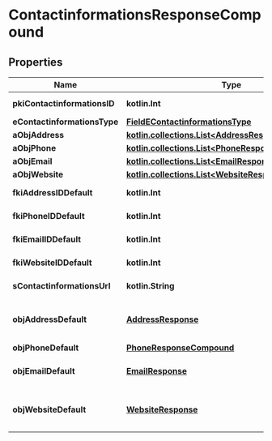
# ContactinformationsResponseCompound

## Properties
| Name | Type | Description | Notes |
| ------------ | ------------- | ------------- | ------------- |
| **pkiContactinformationsID** | **kotlin.Int** | The unique ID of the Contactinformations |  |
| **eContactinformationsType** | [**FieldEContactinformationsType**](FieldEContactinformationsType.md) |  |  |
| **aObjAddress** | [**kotlin.collections.List&lt;AddressResponseCompound&gt;**](AddressResponse.md) |  |  |
| **aObjPhone** | [**kotlin.collections.List&lt;PhoneResponseCompound&gt;**](PhoneResponseCompound.md) |  |  |
| **aObjEmail** | [**kotlin.collections.List&lt;EmailResponseCompound&gt;**](EmailResponse.md) |  |  |
| **aObjWebsite** | [**kotlin.collections.List&lt;WebsiteResponseCompound&gt;**](WebsiteResponse.md) |  |  |
| **fkiAddressIDDefault** | **kotlin.Int** | The unique ID of the Address |  [optional] |
| **fkiPhoneIDDefault** | **kotlin.Int** | The unique ID of the Phone. |  [optional] |
| **fkiEmailIDDefault** | **kotlin.Int** | The unique ID of the Email |  [optional] |
| **fkiWebsiteIDDefault** | **kotlin.Int** | The unique ID of the Website Default |  [optional] |
| **sContactinformationsUrl** | **kotlin.String** | The url of the Contactinformations |  [optional] |
| **objAddressDefault** | [**AddressResponse**](AddressResponse.md) | An Address Object and children to create a complete structure |  [optional] |
| **objPhoneDefault** | [**PhoneResponseCompound**](PhoneResponseCompound.md) |  |  [optional] |
| **objEmailDefault** | [**EmailResponse**](EmailResponse.md) | An Email Object and children to create a complete structure |  [optional] |
| **objWebsiteDefault** | [**WebsiteResponse**](WebsiteResponse.md) | A Website Object and children to create a complete structure |  [optional] |



